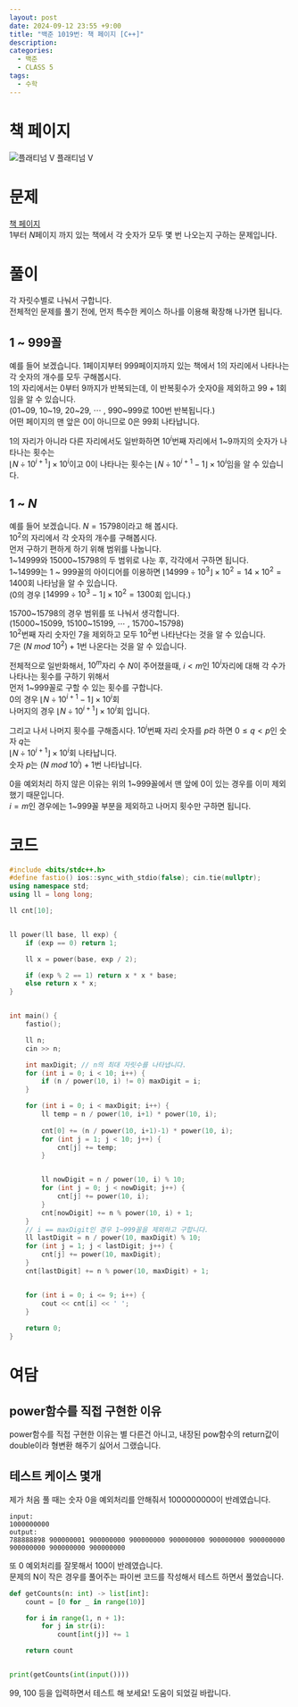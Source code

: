 ```yaml
---
layout: post
date: 2024-09-12 23:55 +9:00
title: "백준 1019번: 책 페이지 [C++]"
description:
categories:
  - 백준
  - CLASS 5
tags:
  - 수학
---
```


# 책 페이지
<div class="difficulty">
  <img class="solvedac-tier" src="https://d2gd6pc034wcta.cloudfront.net/tier/16.svg" alt="플래티넘 V">
  <span class="platinum">플래티넘 V</span>
</div>

# 문제
[책 페이지](https://www.acmicpc.net/problem/1019) \
1부터 $N$페이지 까지 있는 책에서 각 숫자가 모두 몇 번 나오는지 구하는 문제입니다.

# 풀이
각 자릿수별로 나눠서 구합니다. \
전체적인 문제를 풀기 전에, 먼저 특수한 케이스 하나를 이용해 확장해 나가면 됩니다.

## 1 ~ 999꼴
예를 들어 보겠습니다. $1$페이지부터 $999$페이지까지 있는 책에서 1의 자리에서 나타나는 각 숫자의 개수를 모두 구해봅시다. \
1의 자리에서는 0부터 9까지가 반복되는데, 이 반복횟수가 숫자0을 제외하고 $99+1$회임을 알 수 있습니다. \
(01~09, 10~19, 20~29, ⋯ , 990~999로 100번 반복됩니다.) \
어떤 페이지의 맨 앞은 0이 아니므로 0은 $99$회 나타납니다.

1의 자리가 아니라 다른 자리에서도 일반화하면 $10^i$번째 자리에서 1~9까지의 숫자가 나타나는 횟수는 \
$\lfloor N \div 10^{i+1} \rfloor \times 10^i$이고
0이 나타나는 횟수는
$\lfloor N \div 10^{i+1} - 1 \rfloor \times 10^i$임을 알 수 있습니다.

## 1 ~ $N$
예를 들어 보겠습니다. $N = 15798$이라고 해 봅시다. \
$10^2$의 자리에서 각 숫자의 개수를 구해봅시다. \
먼저 구하기 편하게 하기 위해 범위를 나눕니다. \
1~14999와 15000~15798의 두 범위로 나눈 후, 각각에서 구하면 됩니다. \
1~14999는 1 ~ 999꼴의 아이디어를 이용하면 $\lfloor 14999 \div 10^3 \rfloor \times 10^2 = 14 \times 10^2 = 1400$회 나타남을 알 수 있습니다. \
(0의 경우 $\lfloor 14999 \div 10^3 - 1 \rfloor \times 10^2 = 1300$회 입니다.)

15700~15798의 경우 범위를 또 나눠서 생각합니다. \
(15000~15099, 15100~15199, ⋯ , 15700~15798) \
$10^2$번째 자리 숫자인 7을 제외하고 모두 $10^2$번 나타난다는 것을 알 수 있습니다. \
7은 $(N\ mod\ 10^2) + 1$번 나온다는 것을 알 수 있습니다.

전체적으로 일반화해서, $10^m$자리 수 $N$이 주어졌을때, $i < m$인 $10^i$자리에 대해 각 수가 나타나는 횟수를 구하기 위해서 \
먼저 1~999꼴로 구할 수 있는 횟수를 구합니다. \
$0$의 경우 $\lfloor N \div 10^{i+1} - 1 \rfloor \times 10^i$회 \
나머지의 경우 $\lfloor N \div 10^{i+1} \rfloor \times 10^i$회 입니다.

그리고 나서 나머지 횟수를 구해줍시다. $10^i$번째 자리 숫자를 $p$라 하면 $0 \leq q < p$인 숫자 $q$는 \
$\lfloor N \div 10^{i+1} \rfloor \times 10^i$회 나타납니다. \
숫자 $p$는 $(N\ mod\ 10^i) + 1$번 나타납니다.

0을 예외처리 하지 않은 이유는 위의 1~999꼴에서 맨 앞에 0이 있는 경우를 이미 제외했기 때문입니다. \
$i = m$인 경우에는 1~999꼴 부분을 제외하고 나머지 횟수만 구하면 됩니다.

# 코드
```cpp
#include <bits/stdc++.h>
#define fastio() ios::sync_with_stdio(false); cin.tie(nullptr);
using namespace std;
using ll = long long;

ll cnt[10];


ll power(ll base, ll exp) {
    if (exp == 0) return 1;

    ll x = power(base, exp / 2);

    if (exp % 2 == 1) return x * x * base;
    else return x * x;
}


int main() {
    fastio();

    ll n;
    cin >> n;

    int maxDigit; // n의 최대 자릿수를 나타냅니다.
    for (int i = 0; i < 10; i++) {
        if (n / power(10, i) != 0) maxDigit = i;
    }

    for (int i = 0; i < maxDigit; i++) {
        ll temp = n / power(10, i+1) * power(10, i);
        
        cnt[0] += (n / power(10, i+1)-1) * power(10, i);
        for (int j = 1; j < 10; j++) {
            cnt[j] += temp;
        }


        ll nowDigit = n / power(10, i) % 10;
        for (int j = 0; j < nowDigit; j++) {
            cnt[j] += power(10, i);
        }
        cnt[nowDigit] += n % power(10, i) + 1;
    }
    // i == maxDigit인 경우 1~999꼴을 제외하고 구합니다.
    ll lastDigit = n / power(10, maxDigit) % 10;
    for (int j = 1; j < lastDigit; j++) {
        cnt[j] += power(10, maxDigit);
    }
    cnt[lastDigit] += n % power(10, maxDigit) + 1;


    for (int i = 0; i <= 9; i++) {
        cout << cnt[i] << ' ';
    }
    
    return 0;
}
```

# 여담
## power함수를 직접 구현한 이유
power함수를 직접 구현한 이유는 별 다른건 아니고, 내장된 pow함수의 return값이 double이라 형변환 해주기 싫어서 그랬습니다.

## 테스트 케이스 몇개
제가 처음 풀 때는 숫자 0을 예외처리를 안해줘서 1000000000이 반례였습니다.
```
input:
1000000000
output:
788888898 900000001 900000000 900000000 900000000 900000000 900000000 900000000 900000000 900000000
```

또 0 예외처리를 잘못해서 100이 반례였습니다. \
문제의 N이 작은 경우를 풀어주는 파이썬 코드를 작성해서 테스트 하면서 풀었습니다.
```py
def getCounts(n: int) -> list[int]:
    count = [0 for _ in range(10)]

    for i in range(1, n + 1):
        for j in str(i):
            count[int(j)] += 1

    return count


print(getCounts(int(input())))
```

99, 100 등을 입력하면서 테스트 해 보세요! 도움이 되었길 바랍니다.